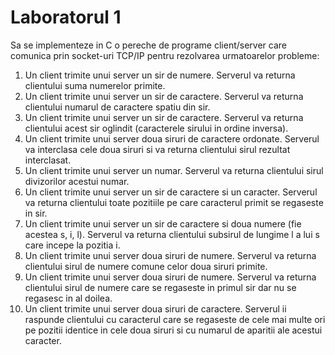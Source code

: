 # Laboratorul 1

Sa se implementeze in C o pereche de programe client/server care comunica prin socket-uri TCP/IP pentru rezolvarea urmatoarelor probleme:

1. Un client trimite unui server un sir de numere. Serverul va returna clientului suma numerelor primite.
2. Un client trimite unui server un sir de caractere. Serverul va returna clientului numarul de caractere spatiu din sir.
3. Un client trimite unui server un sir de caractere. Serverul va returna clientului acest sir oglindit (caracterele sirului in ordine inversa).
4. Un client trimite unui server doua siruri de caractere ordonate. Serverul va interclasa cele doua siruri si va returna clientului sirul rezultat interclasat.
5. Un client trimite unui server un numar. Serverul va returna clientului sirul divizorilor acestui numar.
6. Un client trimite unui server un sir de caractere si un caracter. Serverul va returna clientului toate pozitiile pe care caracterul primit se regaseste in sir.
7. Un client trimite unui server un sir de caractere si doua numere (fie acestea s, i, l). Serverul va returna clientului subsirul de lungime l a lui s care incepe la pozitia i.
8. Un client trimite unui server doua siruri de numere. Serverul va returna clientului sirul de numere comune celor doua siruri primite.
9. Un client trimite unui server doua siruri de numere. Serverul va returna clientului sirul de numere care se regaseste in primul sir dar nu se regasesc in al doilea.
10. Un client trimite unui server doua siruri de caractere. Serverul ii raspunde clientului cu caracterul care se regaseste de cele mai multe ori pe pozitii identice in cele doua siruri si cu numarul de aparitii ale acestui caracter.